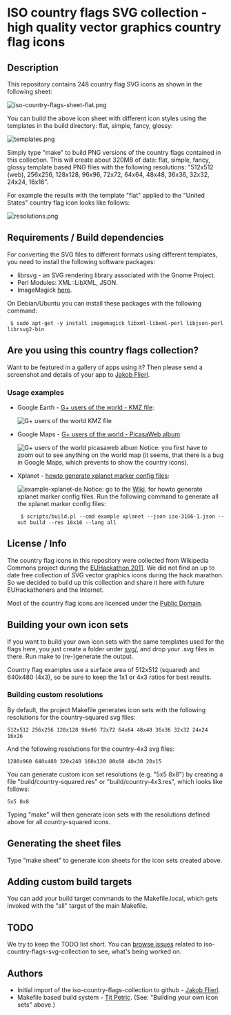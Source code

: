 # ISO country flags SVG collection - high quality vector graphics country flag icons

## Description
This repository contains 248 country flag SVG icons as shown in the following sheet:

![iso-country-flags-sheet-flat.png](https://raw.github.com/koppi/iso-country-flags-svg-collection/master/examples/iso-country-flags-sheet-flat.png "ISO country flags svg collection")

You can build the above icon sheet with different icon styles using the templates in the build directory: flat, simple, fancy, glossy:

![templates.png](https://raw.github.com/koppi/iso-country-flags-svg-collection/master/examples/templates.png "Country flag icons templates")

Simply type "make" to build PNG versions of the country flags contained in this collection. This will create about 320MB of data: flat, simple, fancy, glossy template based PNG files with the following resolutions: "512x512 (web), 256x256, 128x128, 96x96, 72x72, 64x64, 48x48, 36x36, 32x32, 24x24, 16x16".

For example the results with the template "flat" applied to the "United States" country flag icon looks like follows:

![resolutions.png](https://raw.github.com/koppi/iso-country-flags-svg-collection/master/examples/resolutions.png "Country flag icon resoultions")
 
## Requirements / Build dependencies

For converting the SVG files to different formats using different templates, you need to install the following software packages:

* librsvg - an SVG rendering library associated with the Gnome Project.
* Perl Modules: XML::LibXML, JSON.
* ImageMagick [here](http://www.imagemagick.org/).

On Debian/Ubuntu you can install these packages with the following command:

```
 $ sudo apt-get -y install imagemagick libxml-libxml-perl libjson-perl librsvg2-bin
```

## Are you using this country flags collection?

Want to be featured in a gallery of apps using it? Then please send a screenshot and details of your app to [Jakob Flierl](https://github.com/koppi).

### Usage examples

* Google Earth - [G+ users of the world - KMZ file](http://goo.gl/YJjv3):

  ![G+ users of the world KMZ file](https://raw.github.com/koppi/iso-country-flags-svg-collection/master/examples/example-google-earth.png)

* Google Maps - [G+ users of the world - PicasaWeb album](http://goo.gl/mHyJb):

  ![G+ users of the world picasaweb album](https://raw.github.com/koppi/iso-country-flags-svg-collection/master/examples/example-google-maps.png) Notice: you first have to zoom out to see anything on the world map (it seems, that there is a bug in Google Maps, which prevents to show the country icons).

* Xplanet - [howto generate xplanet marker config files](https://github.com/koppi/iso-country-flags-svg-collection/wiki/example-xplanet):

  ![example-xplanet-de](https://raw.github.com/koppi/iso-country-flags-svg-collection/master/examples/example-xplanet-de.png) Notice: go to the [Wiki](https://github.com/koppi/iso-country-flags-svg-collection/wiki/example-xplanet). for howto generate xplanet marker config files. Run the following command to generate all the xplanet marker config files:
  
   ```
    $ scripts/build.pl --cmd example xplanet --json iso-3166-1.json --out build --res 16x16 --lang all
   ```

## License / Info

The country flag icons in this repository were collected from Wikipedia Commons project during the [EUHackathon 2011](http://www.euhackathon.eu/). We did not find an up to date free collection of SVG vector graphics icons during the hack marathon. So we decided to build up this collection and share it here with future EUHackathoners and the Internet.

Most of the country flag icons are licensed under the [Public Domain](http://en.wikipedia.org/wiki/Public_domain).

## Building your own icon sets

If you want to build your own icon sets with the same templates used for the flags here, you just create a folder under [svg/](https://github.com/koppi/iso-country-flags-svg-collection/tree/master/svg), and drop your .svg files in there. Run make to (re-)generate the output.

Country flag examples use a surface area of 512x512 (squared) and 640x480 (4x3), so be sure to keep the 1x1 or 4x3 ratios for best results.

### Building custom resolutions

By default, the project Makefile generates icon sets with the following resolutions for the country-squared svg files:

```
512x512 256x256 128x128 96x96 72x72 64x64 48x48 36x36 32x32 24x24 16x16
```

And the following resolutions for the country-4x3 svg files:

```
1280x960 640x480 320x240 160x120 80x60 40x30 20x15
```

You can generate custom icon set resolutions (e.g. "5x5 8x8") by creating a file "build/country-squared.res" or "build/country-4x3.res", which looks like follows:

```
5x5 8x8
```

Typing "make" will then generate icon sets with the resolutions defined above for all country-squared icons.

## Generating the sheet files

Type "make sheet" to generate icon sheets for the icon sets created above.

## Adding custom build targets

You can add your build target commands to the Makefile.local, which gets invoked with the "all" target of the main Makefile.

## TODO

We try to keep the TODO list short. You can [browse issues](https://github.com/koppi/iso-country-flags-svg-collection/issues) related to iso-country-flags-svg-collection to see, what's being worked on.

## Authors

* Initial import of the iso-country-flags-collection to github - [Jakob Flierl](https://github.com/koppi).
* Makefile based build system - [Tit Petric](https://github.com/titpetric). (See: "Building your own icon sets" above.)
